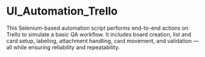 # UI_Automation_Trello
This Selenium-based automation script performs end-to-end actions on Trello to simulate a basic QA workflow. It includes board creation, list and card setup, labeling, attachment handling, card movement, and validation — all while ensuring reliability and repeatability.
